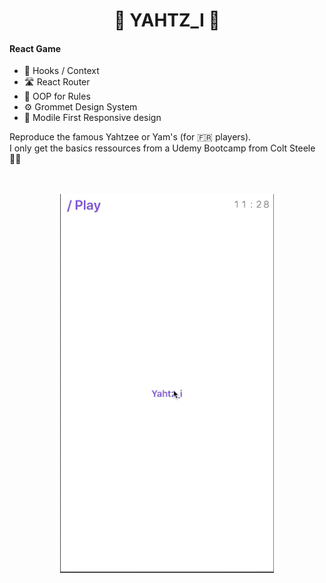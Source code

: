 <h1 align="center">
    🎲 YAHTZ_I 📄   
</h1>

#### React Game

- 🎣 Hooks / Context
- 🛣️ React Router
- 📝 OOP for Rules
- ⚙️ Grommet Design System
- 📱 Modile First Responsive design

<p>
Reproduce the famous Yahtzee or Yam's (for 🇫🇷 players).<br/> 
I only get the basics ressources from a Udemy Bootcamp from Colt Steele 👨‍🏫<br/>
</p>

<p align="center">
  <br><br>
  <img src="/public/git/yahtzi.gif">
  <br><br>
</p>
